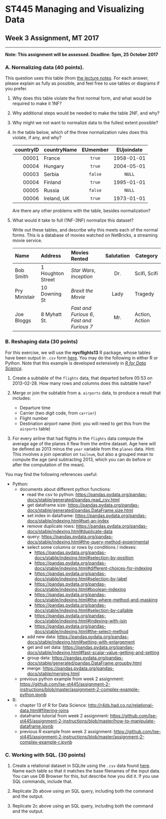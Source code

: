 # ST445 Managing and Visualizing Data

## Week 3 Assignment, MT 2017
---
**Note: This assignment will be assessed.  Deadline: 5pm, 25 October 2017**

### A.  Normalizing data (40 points).

This question uses this table (from [the lecture notes](https://github.com/lse-st445/lectures/blob/master/week03/ST445_wk3_lecture.ipynb#normalization-example).  For each answer, please explain as fully as possible, and feel free to use tables or diagrams if you prefer.

1.  Why does this table violate the first normal form, and what would be required to make it 1NF?

2.  Why additional steps would be needed to make the table 2NF, and why?

3.  Why might we not want to normalize data to the fullest extent possible?

4.  In the table below, which of the three normalization rules does this violate, if any, and why?

    |  countryID  |  countryName    |   EUmember   |  EUjoindate  |
    | -----------:|:----------------|:------------:|:------------:|
    | 00001       | France          |  `true`      |  1958-01-01  |
    | 00004       | Hungary         |  `true`      |  2004-05-01  |
    | 00003       | Serbia          |  `false`     |       `NULL` |
    | 00004       | Finland         |  `true`      |  1995-01-01  |
    | 00005       | Russia          |  `false`     |       `NULL` |
    | 00006       | Ireland, UK     |  `true`      |  1973-01-01  |

    Are there any other problems with the table, besides normalization?

5.  What would it take to full (1NF-3NF) normalize this dataset?

    Write out these tables, and describe why this meets each of the normal forms.  This is a database of movies watched on NetBricks, a streaming movie service.

    | Name           | Address    |   Movies Rented   |  Salutation  | Category |
    |:---------------|:-----------|:------------------|:------------:|----------|
    | Bob Smith      | 1 Houghton Street    | _Star Wars_, _Inception_ |  Dr.   |  Scifi, Scifi |
    | Pry Ministair  | 10 Downing St     |  _Brexit the Movie_      |  Lady  | Tragedy |
    | Joe Bloggs     | 8 Myhatt St.      |  _Fast and Furious 6_, _Fast and Furious 7_     | Mr. | Action, Action |
  
### B.  Reshaping data (30 points)

For this exercise, we will use the **nycflights13** R package, whose tables have been output in `.csv` form [here](nycflights13/).  You may do the following in either R or Python.  Note that this example is developed extensively in [_R for Data Science_](http://r4ds.had.co.nz/relational-data.html).

1.  Create a subtable of the `flights` data, that departed before 05:53 on 2013-02-28.  How many rows and columns does this subtable have?  

2.  Merge or join the subtable from a. `airports` data, to produce a result that includes:  
    *  Departure time
    *  Carrier (two digit code, from `carrier`)
    *  Flight number
    *  Destination airport name (hint: you will need to get this from the `airports` table)  

3.  For every airline that had flights in the `flights` data compute the average age of the planes it flew from the entire dataset.  Age here will be defined as 2013 minus the `year` variable from the `planes` data.  Hint: This involves a join operation on `tailnum`, but also a grouped mean to compute the age (and subtracting 2013, which you can do before or after the computation of the mean).

You may find the following references useful:
* Python:
    * documents about different python functions:
        * read the csv to python: https://pandas.pydata.org/pandas-docs/stable/generated/pandas.read_csv.html
        * get dataframe size: https://pandas.pydata.org/pandas-docs/stable/generated/pandas.DataFrame.size.html
        * set index in dataframe: https://pandas.pydata.org/pandas-docs/stable/indexing.html#set-an-index
        * remove duplicate rows: https://pandas.pydata.org/pandas-docs/stable/indexing.html#duplicate-data
        * query: https://pandas.pydata.org/pandas-docs/stable/indexing.html#the-query-method-experimental
        * select some columns or rows by conditions / indexes: 
            * https://pandas.pydata.org/pandas-docs/stable/indexing.html#selection-by-position
            * https://pandas.pydata.org/pandas-docs/stable/indexing.html#different-choices-for-indexing
            * https://pandas.pydata.org/pandas-docs/stable/indexing.html#selection-by-label
            * https://pandas.pydata.org/pandas-docs/stable/indexing.html#boolean-indexing
            * https://pandas.pydata.org/pandas-docs/stable/indexing.html#the-where-method-and-masking
            * https://pandas.pydata.org/pandas-docs/stable/indexing.html#selection-by-callable
            * https://pandas.pydata.org/pandas-docs/stable/indexing.html#indexing-with-isin
            * https://pandas.pydata.org/pandas-docs/stable/indexing.html#the-select-method
        * add new data: https://pandas.pydata.org/pandas-docs/stable/indexing.html#setting-with-enlargement
        * get and set data: https://pandas.pydata.org/pandas-docs/stable/indexing.html#fast-scalar-value-getting-and-setting
        * group data: https://pandas.pydata.org/pandas-docs/stable/generated/pandas.DataFrame.groupby.html
        * merge: https://pandas.pydata.org/pandas-docs/stable/merging.html
    * previous python example from week 2 assignment: https://github.com/lse-st445/assignment-2-instructions/blob/master/assignment-2-complex-example-python.ipynb
* R:
    * chapter 13 of R for Data Science: 
    http://r4ds.had.co.nz/relational-data.html#filtering-joins
    * dataframe tutorial from week 2 assignment: https://github.com/lse-st445/assignment-2-instructions/blob/master/how-to-manipulate-dataframe.ipynb
    * previous R example from week 2 assignment: https://github.com/lse-st445/assignment-2-instructions/blob/master/assignment-2-complex-example-r.ipynb

### C.  Working with SQL.  (30 points)

1.  Create a relational dataset in SQLite using the `.csv` data found [here](nycflights13/).  Name each table so that it matches the base filenames of the input data.  You can use DB Browser for this, but describe how you did it.   If you use SQL commands, include that.

2.  Replicate 2b above using an SQL query, including both the command and the output.

3.  Replicate 2c above using an SQL query, including both the command and the output.
